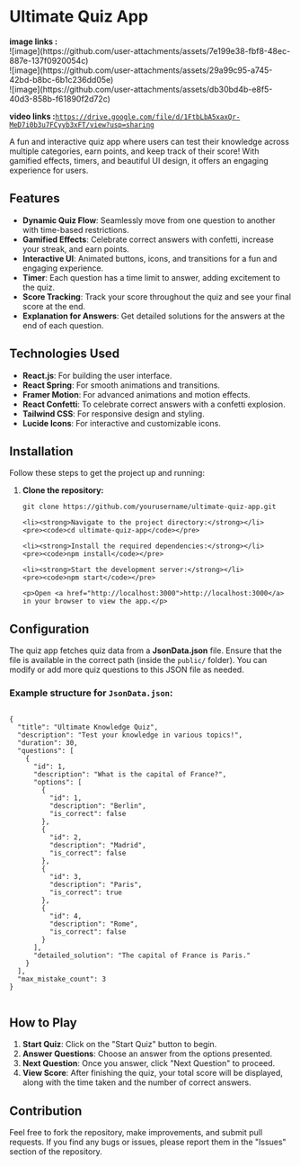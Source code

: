 <!DOCTYPE html>
<html lang="en">
<head>
  <meta charset="UTF-8">
  <meta name="viewport" content="width=device-width, initial-scale=1.0">
  <title>Ultimate Quiz App</title>
</head>
<body>
  <h1>Ultimate Quiz App</h1>
<b>image links :</b> <br>
  ![image](https://github.com/user-attachments/assets/7e199e38-fbf8-48ec-887e-137f0920054c)<br>
  ![image](https://github.com/user-attachments/assets/29a99c95-a745-42bd-b8bc-6b1c236dd05e)<br>
![image](https://github.com/user-attachments/assets/db30bd4b-e8f5-40d3-858b-f61890f2d72c)<br>

<b>video links :</b><code>https://drive.google.com/file/d/1FtbLbA5xaxQr-MeD7i0b3u7FCyyb3xFT/view?usp=sharing </code>

  <p>A fun and interactive quiz app where users can test their knowledge across multiple categories, earn points, and keep track of their score! With gamified effects, timers, and beautiful UI design, it offers an engaging experience for users.</p>

  <h2>Features</h2>
  <ul>
    <li><strong>Dynamic Quiz Flow</strong>: Seamlessly move from one question to another with time-based restrictions.</li>
    <li><strong>Gamified Effects</strong>: Celebrate correct answers with confetti, increase your streak, and earn points.</li>
    <li><strong>Interactive UI</strong>: Animated buttons, icons, and transitions for a fun and engaging experience.</li>
    <li><strong>Timer</strong>: Each question has a time limit to answer, adding excitement to the quiz.</li>
    <li><strong>Score Tracking</strong>: Track your score throughout the quiz and see your final score at the end.</li>
    <li><strong>Explanation for Answers</strong>: Get detailed solutions for the answers at the end of each question.</li>
  </ul>

  <h2>Technologies Used</h2>
  <ul>
    <li><strong>React.js</strong>: For building the user interface.</li>
    <li><strong>React Spring</strong>: For smooth animations and transitions.</li>
    <li><strong>Framer Motion</strong>: For advanced animations and motion effects.</li>
    <li><strong>React Confetti</strong>: To celebrate correct answers with a confetti explosion.</li>
    <li><strong>Tailwind CSS</strong>: For responsive design and styling.</li>
    <li><strong>Lucide Icons</strong>: For interactive and customizable icons.</li>
  </ul>

  <h2>Installation</h2>
  <p>Follow these steps to get the project up and running:</p>
  <ol>
    <li><strong>Clone the repository:</strong></li>
    <pre><code>git clone https://github.com/yourusername/ultimate-quiz-app.git</code></pre>
    
    <li><strong>Navigate to the project directory:</strong></li>
    <pre><code>cd ultimate-quiz-app</code></pre>
    
    <li><strong>Install the required dependencies:</strong></li>
    <pre><code>npm install</code></pre>
    
    <li><strong>Start the development server:</strong></li>
    <pre><code>npm start</code></pre>
    
    <p>Open <a href="http://localhost:3000">http://localhost:3000</a> in your browser to view the app.</p>
  </ol>

  <h2>Configuration</h2>
  <p>The quiz app fetches quiz data from a <strong>JsonData.json</strong> file. Ensure that the file is available in the correct path (inside the <code>public/</code> folder). You can modify or add more quiz questions to this JSON file as needed.</p>
  
  <h3>Example structure for <code>JsonData.json</code>:</h3>
  <pre><code>
{
  "title": "Ultimate Knowledge Quiz",
  "description": "Test your knowledge in various topics!",
  "duration": 30,
  "questions": [
    {
      "id": 1,
      "description": "What is the capital of France?",
      "options": [
        {
          "id": 1,
          "description": "Berlin",
          "is_correct": false
        },
        {
          "id": 2,
          "description": "Madrid",
          "is_correct": false
        },
        {
          "id": 3,
          "description": "Paris",
          "is_correct": true
        },
        {
          "id": 4,
          "description": "Rome",
          "is_correct": false
        }
      ],
      "detailed_solution": "The capital of France is Paris."
    }
  ],
  "max_mistake_count": 3
}
  </code></pre>

  <h2>How to Play</h2>
  <ol>
    <li><strong>Start Quiz</strong>: Click on the "Start Quiz" button to begin.</li>
    <li><strong>Answer Questions</strong>: Choose an answer from the options presented.</li>
    <li><strong>Next Question</strong>: Once you answer, click "Next Question" to proceed.</li>
    <li><strong>View Score</strong>: After finishing the quiz, your total score will be displayed, along with the time taken and the number of correct answers.</li>
  </ol>

  <h2>Contribution</h2>
  <p>Feel free to fork the repository, make improvements, and submit pull requests. If you find any bugs or issues, please report them in the "Issues" section of the repository.</p>



</body>
</html>
